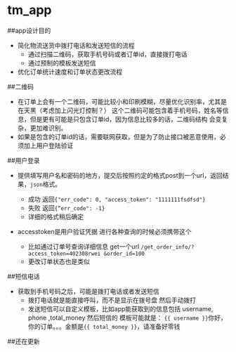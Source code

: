 tm_app
======
##app设计目的
* 简化物流送货中拨打电话和发送短信的流程
     *  通过扫描二维码，获取手机号码或者订单id，直接拨打电话
     *  通过预制的模板发送短信
* 优化订单统计速度和订单状态更改流程


##二维码
* 在订单上会有一个二维码，可能比较小和印刷模糊，尽量优化识别率，尤其是在天黑（考虑加上闪光灯控制？）
这个二维码可能包含着手机号码，姓名等信息，但是更有可能是只包含订单id，因为信息比较多的话，二维码结构
会变复杂，更加难识别。
* 如果是包含的订单id的话，需要联网获取，但是为了防止接口被恶意使用，必须加上用户登陆验证

##用户登录
* 提供填写用户名和密码的地方，提交后按照约定的格式post到一个url，返回结果，``json``格式。
    *  成功 返回``{"err_code": 0, "access_token": "1111111fsdfsd"}``
    *  失败 返回``{“err_code": -1}``
    *  详细的格式稍后确定

* accesstoken是用户验证凭据  进行各种查询的时候必须携带这个
    *  比如通过订单号查询详细信息 get一个url ``/get_order_info/?access_token=402308rwei
    &order_id=100``
    *  更改订单状态也是类似

##短信电话
*  获取到手机号码之后，可能是拨打电话或者发送短信 
    *  拨打电话就是能直接呼叫，而不是显示在拨号盘 然后手动拨打
    *  发送短信可以自定义模板，比如app能获取到的信息包括 username, phone ,total_money 然后短信的
    模板可能就是：
    ``{{ username }}``你好，你的订单。。。金额是``{{ total_money }}``，请准备好零钱

##还在更新

